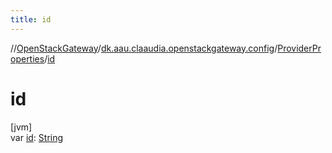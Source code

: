 ```yaml
---
title: id
---
```

//[OpenStackGateway](../../../index.html)/[dk.aau.claaudia.openstackgateway.config](../index.html)/[ProviderProperties](index.html)/[id](id.html)



# id



[jvm]\
var [id](id.html): [String](https://kotlinlang.org/api/latest/jvm/stdlib/kotlin/-string/index.html)




